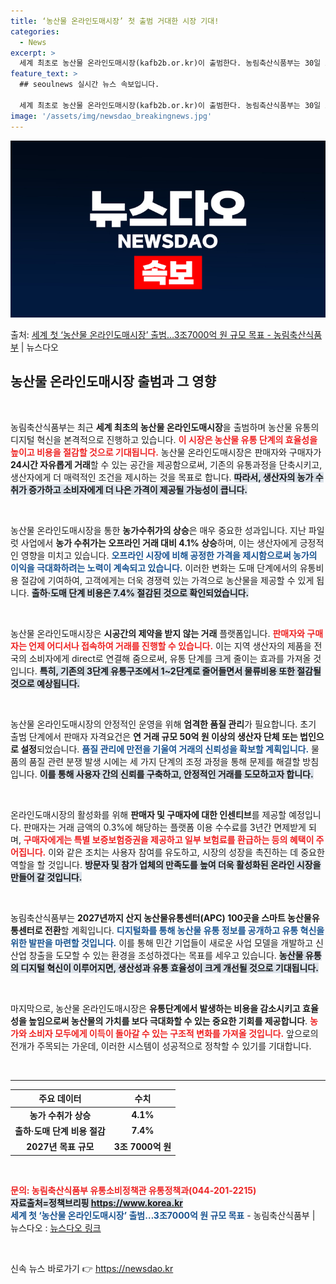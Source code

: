 ```yaml
---
title: ‘농산물 온라인도매시장’ 첫 출범 거대한 시장 기대!
categories:
  - News
excerpt: >
  세계 최초로 농산물 온라인도매시장(kafb2b.or.kr)이 출범한다. 농림축산식품부는 30일 오전 10시 …
feature_text: >
  ## seoulnews 실시간 뉴스 속보입니다.

  세계 최초로 농산물 온라인도매시장(kafb2b.or.kr)이 출범한다. 농림축산식품부는 30일 오전 10시 …
image: '/assets/img/newsdao_breakingnews.jpg'
---
```


![뉴스다오 속보](/assets/img/newsdao_breakingnews.jpg)

<p>출처: <a href="https://newsdao.kr/2688" rel="dofollow">세계 첫 ‘농산물 온라인도매시장’ 출범…3조7000억 원 규모 목표 - 농림축산식품부</a> | 뉴스다오</p>

<h2 data-ke-size="size26">농산물 온라인도매시장 출범과 그 영향</h2>

<p data-ke-size="size16">&nbsp;</p>

농림축산식품부는 최근 **세계 최초의 농산물 온라인도매시장**을 출범하며 농산물 유통의 디지털 혁신을 본격적으로 진행하고 있습니다. <b><span style="color: #ee2323;">이 시장은 농산물 유통 단계의 효율성을 높이고 비용을 절감할 것으로 기대됩니다.</span></b> 농산물 온라인도매시장은 판매자와 구매자가 **24시간 자유롭게 거래**할 수 있는 공간을 제공함으로써, 기존의 유통과정을 단축시키고, 생산자에게 더 매력적인 조건을 제시하는 것을 목표로 합니다. <b><span style="background-color: #21538527;">따라서, 생산자의 농가 수취가 증가하고 소비자에게 더 나은 가격이 제공될 가능성이 큽니다.</span></b>

<p data-ke-size="size16">&nbsp;</p>

<title>온라인도매시장과 농가의 수익성 증가</title>

농산물 온라인도매시장을 통한 **농가수취가의 상승**은 매우 중요한 성과입니다. 지난 파일럿 사업에서 **농가 수취가는 오프라인 거래 대비 4.1% 상승**하며, 이는 생산자에게 긍정적인 영향을 미치고 있습니다. <b><span style="color: #1a5490;">오프라인 시장에 비해 공정한 가격을 제시함으로써 농가의 이익을 극대화하려는 노력이 계속되고 있습니다.</span></b> 이러한 변화는 도매 단계에서의 유통비용 절감에 기여하여, 고객에게는 더욱 경쟁력 있는 가격으로 농산물을 제공할 수 있게 됩니다. <b><span style="background-color: #21538527;">출하·도매 단계 비용은 7.4% 절감된 것으로 확인되었습니다.</span></b>

<p data-ke-size="size16">&nbsp;</p>

<title>온라인도매시장의 구조와 운영 원칙</title>

농산물 온라인도매시장은 **시공간의 제약을 받지 않는 거래** 플랫폼입니다. <b><span style="color: #ee2323;">판매자와 구매자는 언제 어디서나 접속하여 거래를 진행할 수 있습니다.</span></b> 이는 지역 생산자의 제품을 전국의 소비자에게 direct로 연결해 줌으로써, 유통 단계를 크게 줄이는 효과를 가져올 것입니다. <b><span style="background-color: #21538527;">특히, 기존의 3단계 유통구조에서 1~2단계로 줄어들면서 물류비용 또한 절감될 것으로 예상됩니다.</span></b> 

<p data-ke-size="size16">&nbsp;</p>

<title>품질 관리와 분쟁 조정 시스템</title>

농산물 온라인도매시장의 안정적인 운영을 위해 **엄격한 품질 관리**가 필요합니다. 초기 출범 단계에서 판매자 자격요건은 **연 거래 규모 50억 원 이상의 생산자 단체 또는 법인으로 설정**되었습니다. <b><span style="color: #1a5490;">품질 관리에 만전을 기울여 거래의 신뢰성을 확보할 계획입니다.</span></b> 물품의 품질 관련 분쟁 발생 시에는 세 가지 단계의 조정 과정을 통해 문제를 해결할 방침입니다. <b><span style="background-color: #21538527;">이를 통해 사용자 간의 신뢰를 구축하고, 안정적인 거래를 도모하고자 합니다.</span></b>

<p data-ke-size="size16">&nbsp;</p>

<title>인센티브 제공을 통한 성장 촉진</title>

온라인도매시장의 활성화를 위해 **판매자 및 구매자에 대한 인센티브**를 제공할 예정입니다. 판매자는 거래 금액의 0.3%에 해당하는 플랫폼 이용 수수료를 3년간 면제받게 되며, <b><span style="color: #ee2323;">구매자에게는 특별 보증보험증권을 제공하고 일부 보험료를 환급하는 등의 혜택이 주어집니다.</span></b> 이와 같은 조치는 사용자 참여를 유도하고, 시장의 성장을 촉진하는 데 중요한 역할을 할 것입니다. <b><span style="background-color: #21538527;">방문자 및 참가 업체의 만족도를 높여 더욱 활성화된 온라인 시장을 만들어 갈 것입니다.</span></b>

<p data-ke-size="size16">&nbsp;</p>

<title>농산물 유통의 미래</title>

농림축산식품부는 **2027년까지 산지 농산물유통센터(APC) 100곳을 스마트 농산물유통센터로 전환**할 계획입니다. <b><span style="color: #1a5490;">디지털화를 통해 농산물 유통 정보를 공개하고 유통 혁신을 위한 발판을 마련할 것입니다.</span></b> 이를 통해 민간 기업들이 새로운 사업 모델을 개발하고 신산업 창출을 도모할 수 있는 환경을 조성하겠다는 목표를 세우고 있습니다. <b><span style="background-color: #21538527;">농산물 유통의 디지털 혁신이 이루어지면, 생산성과 유통 효율성이 크게 개선될 것으로 기대됩니다.</span></b>

<p data-ke-size="size16">&nbsp;</p>

마지막으로, 농산물 온라인도매시장은 **유통단계에서 발생하는 비용을 감소시키고 효율성을 높임으로써 농산물의 가치를 보다 극대화할 수 있는 중요한 기회를 제공합니다**. <b><span style="color: #ee2323;">농가와 소비자 모두에게 이득이 돌아갈 수 있는 구조적 변화를 가져올 것입니다.</span></b> 앞으로의 전개가 주목되는 가운데, 이러한 시스템이 성공적으로 정착할 수 있기를 기대합니다.

<p data-ke-size="size16">&nbsp;</p>

<hr>

<table>
    <thead>
        <tr>
            <th style="text-align: center;">주요 데이터</th>
            <th style="text-align: center;">수치</th>
        </tr>
    </thead>
    <tbody>
        <tr>
            <td style="text-align: center; height: 17px;"><b>농가 수취가 상승</b></td>
            <td style="text-align: center; height: 17px;"><b>4.1%</b></td>
        </tr>
        <tr>
            <td style="text-align: center; height: 17px;"><b>출하·도매 단계 비용 절감</b></td>
            <td style="text-align: center; height: 17px;"><b>7.4%</b></td>
        </tr>
        <tr>
            <td style="text-align: center; height: 17px;"><b>2027년 목표 규모</b></td>
            <td style="text-align: center; height: 17px;"><b>3조 7000억 원</b></td>
        </tr>
    </tbody>
</table>

<p data-ke-size="size16">&nbsp;</p> 

<b><span style="color: #ee2323;">문의: 농림축산식품부 유통소비정책관 유통정책과(044-201-2215)</span></b>   
<b><span style="background-color: #21538527;">자료출처=정책브리핑 https://www.korea.kr</span></b>   
<b><span style="color: #1a5490;">세계 첫 ‘농산물 온라인도매시장’ 출범…3조7000억 원 규모 목표</span></b> - 농림축산식품부 | 뉴스다오  : <a href="https://newsdao.kr/2688">뉴스다오 링크</a> 

<p data-ke-size="size16">&nbsp;</p> 

신속 뉴스 바로가기 👉 <a href="https://newsdao.kr" rel="dofollow">https://newsdao.kr</a>


